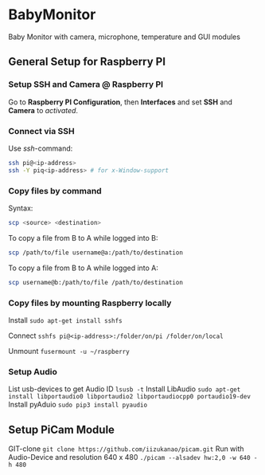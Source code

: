 # BabyMonitor
Baby Monitor with camera, microphone, temperature and GUI modules

## General Setup for Raspberry PI

### Setup SSH and Camera @ Raspberry PI
Go to **Raspberry PI Configuration**, then **Interfaces** and set **SSH** and **Camera** to *activated*. 

### Connect via SSH
Use *ssh*-command:
```bash
ssh pi@<ip-address>
ssh -Y piq<ip-address> # for x-Window-support
```
### Copy files by command
Syntax:
```bash
scp <source> <destination>
```
To copy a file from B to A while logged into B:
```bash
scp /path/to/file username@a:/path/to/destination
```
To copy a file from B to A while logged into A:
```bash
scp username@b:/path/to/file /path/to/destination
```
### Copy files by mounting Raspberry locally
Install `sudo apt-get install sshfs`

Connect `sshfs pi@<ip-address>:/folder/on/pi /folder/on/local`

Unmount `fusermount -u ~/raspberry`

### Setup Audio
List usb-devices to get Audio ID `lsusb -t`
Install LibAudio `sudo apt-get install libportaudio0 libportaudio2 libportaudiocpp0 portaudio19-dev`
Install pyAduio `sudo pip3 install pyaudio`

## Setup PiCam Module
GIT-clone `git clone https://github.com/iizukanao/picam.git`
Run with Audio-Device and resolution 640 x 480 `./picam --alsadev hw:2,0 -w 640 -h 480`
